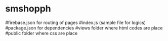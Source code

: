 # smshopph

#firebase.json for routing of pages
#index.js (sample file for logics)
#package.json for dependencies
#views folder where html codes are place
#public folder where css are place

